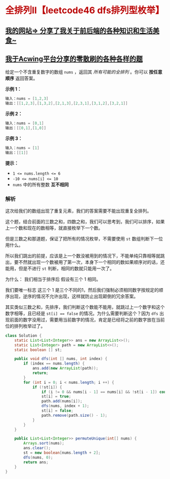# <font color='bb000'>全排列II【leetcode46 dfs排列型枚举】</font>

## [我的网站=> 分享了我关于前后端的各种知识和生活美食~](https://www.fanxy.cloud)

## [我于Acwing平台分享的零散刷的各种各样的题](https://www.acwing.com/blog/content/33005/) 

给定一个不含重复数字的数组 `nums` ，返回其 *所有可能的全排列* 。你可以 **按任意顺序** 返回答案。

 

**示例 1：**

```java
输入：nums = [1,2,3]
输出：[[1,2,3],[1,3,2],[2,1,3],[2,3,1],[3,1,2],[3,2,1]]
```

**示例 2：**

```java
输入：nums = [0,1]
输出：[[0,1],[1,0]]
```

**示例 3：**

```java
输入：nums = [1]
输出：[[1]]
```

 

**提示：**

- `1 <= nums.length <= 6`
- `-10 <= nums[i] <= 10`
- `nums` 中的所有整数 **互不相同**



### 解析

这次给我们的数组出现了重复元素，我们的答案需要不能出现重复全排列。

这个题，结合前面的三数之和，四数之和，我们可以思考到，我们可以排序，如果上一个数和现在的数相等，就直接枚举下一个数。

但是三数之和那道题，保证了把所有的情况枚举，不需要使用 `st` 数组判断下一位用什么。

所以我们跳出的前提，应该是上一个数没被用到的情况下，不能单纯只靠相等就跳出，要不然就出现一个数被用了第一次，本身下一个相同的数如果顺序对的话，还能用，但是不进行 `st` 判断，相同的数就只能用一次了。

为什么： 我们相当于排序后 假设有三个 1 相同。

我们要唯一标志 这三个  1   是三个不同的1，然后我们强制必须相同数字按规定的顺序出现，逆序的情况不允许出现，这样就防止出现颠倒的冗余答案。

其实类似三数之和，先排序，我们判断这个数能不能用，就跳过上一个数字和这个数字相等，且已经是 `st[i] == false` 的情况。为什么需要判断这个？因为 `dfs` 出现前面的数字没用过，需要用当前数字的情况，肯定是已经将之前的数字放在当前位的排列枚举过了。

```java
class Solution {   
    static List<List<Integer>> ans = new ArrayList<>();
    static List<Integer> path = new ArrayList<>();
    static boolean [] st;

    public void dfs(int [] nums, int index) {
        if (index == nums.length) {
            ans.add(new ArrayList(path));
            return;
        }
        for (int i = 0; i < nums.length; i ++) {
            if (!st[i]) {
                if (i != 0 && nums[i - 1] == nums[i] && !st[i - 1]) continue;
                st[i] = true;
                path.add(nums[i]);
                dfs(nums, index + 1);
                st[i] = false;
                path.remove(path.size() - 1);
            }
        }
    }

    public List<List<Integer>> permuteUnique(int[] nums) {
        Arrays.sort(nums);
        ans.clear();
        st = new boolean[nums.length + 2];
        dfs(nums, 0);
        return ans;
    }
}
```



